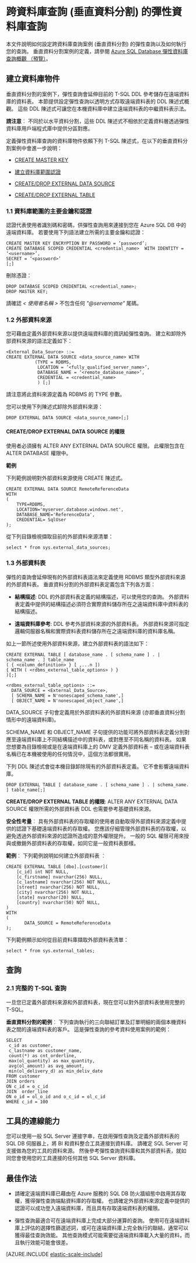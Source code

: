 <properties
    pageTitle="跨資料庫查詢 (垂直資料分割) 的彈性資料庫查詢 | Microsoft Azure"
    description="如何透過垂直資料分割設定跨資料庫查詢"    
    services="sql-database"
    documentationCenter=""  
    manager="jeffreyg"
    authors="torsteng"/>

<tags
    ms.service="sql-database"
    ms.workload="sql-database"
    ms.tgt_pltfrm="na"
    ms.devlang="na"
    ms.topic="article"
    ms.date="11/09/2015"
    ms.author="torsteng;sidneyh" />

# 跨資料庫查詢 (垂直資料分割) 的彈性資料庫查詢

本文件說明如何設定跨資料庫查詢案例 (垂直資料分割) 的彈性查詢以及如何執行您的查詢。 垂直資料分割案例的定義，請參閱 [Azure SQL Database 彈性資料庫查詢概觀 （預覽）](sql-database-elastic-query-overview.md)。

## 建立資料庫物件

垂直資料分割的案例下，彈性查詢會延伸目前的 T-SQL DDL 參考儲存在遠端資料庫的資料表。 本節提供設定彈性查詢以透明方式存取遠端資料表的 DDL 陳述式概觀。 這些 DDL 陳述式可讓您在本機資料庫中建立遠端資料表的中繼資料表示法。  

**請注意**︰ 不同於以水平資料分割，這些 DDL 陳述式不相依於定義資料層透過彈性資料庫用戶端程式庫中提供分區對應。 

定義彈性資料庫查詢的資料庫物件依賴下列 T-SQL 陳述式，在以下的垂直資料分割案例中會進一步說明： 

* [CREATE MASTER KEY](https://msdn.microsoft.com/library/ms174382.aspx) 

* [建立資料庫範圍認證](https://msdn.microsoft.com/library/mt270260.aspx)

* [CREATE/DROP EXTERNAL DATA SOURCE](https://msdn.microsoft.com/library/dn935022.aspx)  

* [CREATE/DROP EXTERNAL TABLE](https://msdn.microsoft.com/library/dn935021.aspx) 

### 1.1 資料庫範圍的主要金鑰和認證 

認證代表使用者識別碼和密碼，供彈性查詢用來連接到您在 Azure SQL DB 中的遠端資料庫。 若要使用下列語法建立所需的主要金鑰和認證： 

    CREATE MASTER KEY ENCRYPTION BY PASSWORD = ’password’;
    CREATE DATABASE SCOPED CREDENTIAL <credential_name>  WITH IDENTITY = ‘<username>’,  
    SECRET = ‘<password>’
    [;]
    
刪除憑證：
    
    DROP DATABASE SCOPED CREDENTIAL <credential_name>;  
    DROP MASTER KEY;   

 
請確認 *< 使用者名稱 >* 不包含任何 *"@servername"* 尾碼。 

### 1.2 外部資料來源

您可藉由定義外部資料來源以提供遠端資料庫的資訊給彈性查詢。 建立和卸除外部資料來源的語法定義如下： 

    <External_Data_Source> ::=
    CREATE EXTERNAL DATA SOURCE <data_source_name> WITH 
               (TYPE = RDBMS,
                LOCATION = ’<fully_qualified_server_name>’,
                DATABASE_NAME = ‘<remote_database_name>’,  
                CREDENTIAL = <credential_name> 
                ) [;] 

請注意將此資料來源定義為 RDBMS 的 TYPE 參數。 

您可以使用下列陳述式卸除外部資料來源： 

    DROP EXTERNAL DATA SOURCE <data_source_name>[;]

#### CREATE/DROP EXTERNAL DATA SOURCE 的權限 

使用者必須擁有 ALTER ANY EXTERNAL DATA SOURCE 權限。 此權限包含在 ALTER DATABASE 權限中。 

**範例** 

下列範例說明對外部資料來源使用 CREATE 陳述式。 

    CREATE EXTERNAL DATA SOURCE RemoteReferenceData 
    WITH 
    ( 
        TYPE=RDBMS, 
        LOCATION='myserver.database.windows.net', 
        DATABASE_NAME='ReferenceData', 
        CREDENTIAL= SqlUser 
    ); 
 
從下列目錄檢視擷取目前的外部資料來源清單： 

    select * from sys.external_data_sources; 

### 1.3 外部資料表 

彈性的查詢會延伸現有的外部資料表語法來定義使用 RDBMS 類型外部資料來源的外部資料表。 垂直資料分割的外部資料表定義包含下列各方面： 

* **結構描述**: DDL 的外部資料表定義的結構描述，可以使用您的查詢。 外部資料表定義中提供的結構描述必須符合實際資料儲存所在之遠端資料庫中資料表的結構描述。 

* **遠端資料庫參考**: DDL 參考外部資料來源的外部資料表。 外部資料來源可指定邏輯伺服器名稱和實際資料表資料儲存所在之遠端資料庫的資料庫名稱。 

如上一節所述使用外部資料來源，建立外部資料表的語法如下： 

    CREATE EXTERNAL TABLE [ database_name . [ schema_name ] . | schema_name . ] table_name  
    ( { <column_definition> } [ ,...n ])     
    { WITH ( <rdbms_external_table_options> ) } 
    )[;] 
    
    <rdbms_external_table_options> ::= 
      DATA_SOURCE = <External_Data_Source>, 
      [ SCHEMA_NAME = N'nonescaped_schema_name',] 
      [ OBJECT_NAME = N'nonescaped_object_name',] 

DATA_SOURCE 子句會定義用於外部資料表的外部資料來源 (亦即垂直資料分割情形中的遠端資料庫)。  

SCHEMA_NAME 和 OBJECT_NAME 子句提供的功能可將外部資料表定義分別對應至遠端資料庫上不同結構描述中的資料表，或對應至不同名稱的資料表。 如果您想要為目錄檢視或是在遠端資料庫上的 DMV 定義外部資料表 – 或在遠端資料表名稱已在本機被使用的任何情況中，這個方法都很實用。  

下列 DDL 陳述式會從本機目錄卸除現有的外部資料表定義。 它不會影響遠端資料庫。 

    DROP EXTERNAL TABLE [ database_name . [ schema_name ] . | schema_name. ] table_name[;]  

**CREATE/DROP EXTERNAL TABLE 的權限**: ALTER ANY EXTERNAL DATA SOURCE 權限所需的外部資料表 DDL 也需要參考基礎資料來源。  

**安全性考量**︰ 具有外部資料表的存取權的使用者自動取得外部資料來源定義中提供的認證下基礎遠端資料表的存取權。 您應該仔細管理外部資料表的存取權，以避免透過外部資料來源的認證所造成的意外權限提升。 一般的 SQL 權限可用來授與或撤銷外部資料表的存取權，如同它是一般資料表那樣。  


 **範例**︰ 下列範例說明如何建立外部資料表 ︰  

    CREATE EXTERNAL TABLE [dbo].[customer]( 
        [c_id] int NOT NULL, 
        [c_firstname] nvarchar(256) NULL, 
        [c_lastname] nvarchar(256) NOT NULL, 
        [street] nvarchar(256) NOT NULL, 
        [city] nvarchar(256) NOT NULL, 
        [state] nvarchar(20) NULL, 
        [country] nvarchar(50) NOT NULL, 
    ) 
    WITH 
    ( 
           DATA_SOURCE = RemoteReferenceData 
    ); 

下列範例顯示如何從目前資料庫擷取外部資料表清單： 

    select * from sys.external_tables; 

## 查詢

### 2.1 完整的 T-SQL 查詢 

一旦您已定義外部資料來源和外部資料表，現在您可以對外部資料表使用完整的 T-SQL。 

**垂直資料分割的範例**︰ 下列查詢執行的三向聯結訂單及訂單明細的兩個本機資料表之間的遠端資料表的客戶。 這是彈性查詢的參考資料使用案例的範例： 

    SELECT      
     c_id as customer,
     c_lastname as customer_name,
     count(*) as cnt_orderline, 
     max(ol_quantity) as max_quantity,
     avg(ol_amount) as avg_amount,
     min(ol_delivery_d) as min_deliv_date
    FROM customer 
    JOIN orders 
    ON c_id = o_c_id
    JOIN  order_line 
    ON o_id = ol_o_id and o_c_id = ol_c_id
    WHERE c_id = 100

  
## 工具的連線能力

您可以使用一般 SQL Server 連接字串，在啟用彈性查詢及定義外部資料表的 SQL DB 伺服器上，將 BI 和資料整合工具連接到資料庫。 請確定 SQL Server 可支援做為您的工具的資料來源。 然後參考彈性查詢資料庫和其外部資料表，就如同您會使用您的工具連接的任何其他 SQL Server 資料庫。 

## 最佳作法 
 
* 請確定遠端資料庫已藉由在 Azure 服務的 SQL DB 防火牆組態中啟用其存取權，獲得彈性查詢端點資料庫的存取權。 也請確定外部資料來源定義中提供的認證可以成功登入遠端資料庫，而且具有存取遠端資料表的權限。  

* 彈性查詢最適合可在遠端資料庫上完成大部分運算的查詢。 使用可在遠端資料庫上評估的選擇性篩選述詞，或可在遠端資料庫上完全執行的聯結，通常可以獲得最佳查詢效能。 其他查詢模式可能需要從遠端資料庫載入大量的資料，而且執行效能可能會很差。 


[AZURE.INCLUDE [elastic-scale-include](../../includes/elastic-scale-include.md)]


<!--Image references-->
<!--anchors-->


